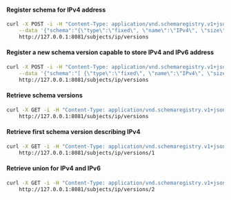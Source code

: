 #### Register schema for IPv4 address
``` bash
curl -X POST -i -H "Content-Type: application/vnd.schemaregistry.v1+json" \
    --data '{"schema":"{\"type\":\"fixed\", \"name\":\"IPv4\", \"size\":4}"}' \
    http://127.0.0.1:8081/subjects/ip/versions
```
#### Register a new schema version capable to store IPv4 and IPv6 address
``` bash
curl -X POST -i -H "Content-Type: application/vnd.schemaregistry.v1+json" \
    --data '{"schema":"[ {\"type\":\"fixed\", \"name\":\"IPv4\", \"size\":4}, {\"type\":\"fixed\", \"name\":\"IPv6\", \"size\":16}]"}' \
    http://127.0.0.1:8081/subjects/ip/versions
```

#### Retrieve schema versions
``` bash
curl -X GET -i -H "Content-Type: application/vnd.schemaregistry.v1+json" \
    http://127.0.0.1:8081/subjects/ip/versions
```

#### Retrieve first schema version describing IPv4
``` bash
curl -X GET -i -H "Content-Type: application/vnd.schemaregistry.v1+json" \
    http://127.0.0.1:8081/subjects/ip/versions/1
```

#### Retrieve union for IPv4 and IPv6
``` bash
curl -X GET -i -H "Content-Type: application/vnd.schemaregistry.v1+json" \
    http://127.0.0.1:8081/subjects/ip/versions/2
```
